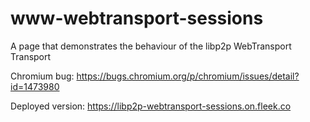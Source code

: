 # www-webtransport-sessions

A page that demonstrates the behaviour of the libp2p WebTransport Transport

Chromium bug: https://bugs.chromium.org/p/chromium/issues/detail?id=1473980

Deployed version: https://libp2p-webtransport-sessions.on.fleek.co
